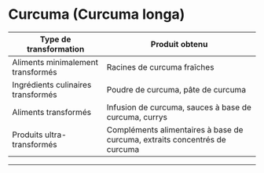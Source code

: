 # Curcuma (Curcuma longa)

| **Type de transformation**         | **Produit obtenu**                                                         |
| ---------------------------------- | -------------------------------------------------------------------------- |
| Aliments minimalement transformés  | Racines de curcuma fraîches                                                |
| Ingrédients culinaires transformés | Poudre de curcuma, pâte de curcuma                                         |
| Aliments transformés               | Infusion de curcuma, sauces à base de curcuma, currys                      |
| Produits ultra-transformés         | Compléments alimentaires à base de curcuma, extraits concentrés de curcuma |

---
